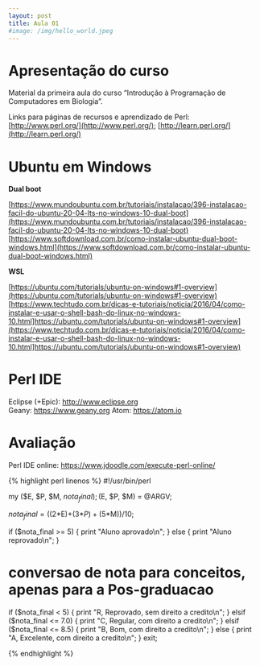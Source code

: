 ```yaml
---
layout: post
title: Aula 01
#image: /img/hello_world.jpeg
---
```

# Apresentação do curso

Material da primeira aula do curso “Introdução à Programação de Computadores em Biologia”.  

Links para páginas de recursos e aprendizado de Perl: [http://www.perl.org/](http://www.perl.org/); [http://learn.perl.org/](http://learn.perl.org/)

# Ubuntu em Windows

**Dual boot**

[https://www.mundoubuntu.com.br/tutoriais/instalacao/396-instalacao-facil-do-ubuntu-20-04-lts-no-windows-10-dual-boot](https://www.mundoubuntu.com.br/tutoriais/instalacao/396-instalacao-facil-do-ubuntu-20-04-lts-no-windows-10-dual-boot)  
[https://www.softdownload.com.br/como-instalar-ubuntu-dual-boot-windows.html](https://www.softdownload.com.br/como-instalar-ubuntu-dual-boot-windows.html)  

**WSL**

[https://ubuntu.com/tutorials/ubuntu-on-windows#1-overview](https://ubuntu.com/tutorials/ubuntu-on-windows#1-overview)  
[https://www.techtudo.com.br/dicas-e-tutoriais/noticia/2016/04/como-instalar-e-usar-o-shell-bash-do-linux-no-windows-10.html]https://ubuntu.com/tutorials/ubuntu-on-windows#1-overview](https://www.techtudo.com.br/dicas-e-tutoriais/noticia/2016/04/como-instalar-e-usar-o-shell-bash-do-linux-no-windows-10.html]https://ubuntu.com/tutorials/ubuntu-on-windows#1-overview)  


# Perl IDE

Eclipse (+Epic): http://www.eclipse.org   
Geany: https://www.geany.org
Atom: https://atom.io    
 
# Avaliação

Perl IDE online: https://www.jdoodle.com/execute-perl-online/ 
 
{% highlight perl linenos %} 
#!/usr/bin/perl

my ($E, $P, $M, $nota_final);
($E, $P, $M) = @ARGV;

$nota_final = ((2*$E)+(3*$P)+(5*$M))/10;

if ($nota_final >= 5) {
  print "Aluno aprovado\n";
} else {
  print "Aluno reprovado\n";
}

# conversao de nota para conceitos, apenas para a Pos-graduacao
if ($nota_final < 5) {
  print "R, Reprovado, sem direito a credito\n";
} elsif ($nota_final <= 7.0) {
  print "C, Regular, com direito a credito\n";
} elsif ($nota_final <= 8.5) {
  print "B, Bom, com direito a credito\n";
} else {
  print "A, Excelente, com direito a credito\n";
}
exit;

{% endhighlight %}

  
    
    
    
